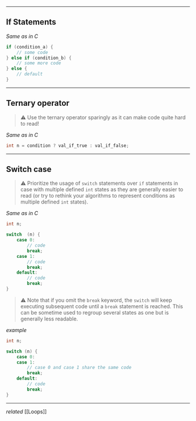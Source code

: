 
---
## If Statements

*Same as in C*
```c++
if (condition_a) {
	// some code
} else if (condition_b) {
	// some more code
} else {
	// default
}
```

---
## Ternary operator

> ⚠️ Use the ternary operator sparingly as it can make code quite hard to read!

*Same as in C*
```c++
int n = condition ? val_if_true : val_if_false;
```

---
## Switch case

> ⚠️ Prioritize the usage of `switch` statements over `if` statements in case with multiple defined `int` states as they are generally easier to read (or try to rethink your  algorithms to represent  conditions as multiple defined `int` states). 

*Same as in C*
```c++
int n;

switch  (n) {
	case 0:
		// code
		break;
	case 1:
		// code
		break;
	default:
		// code
		break;
}
```

> ⚠️ Note that if you omit the `break` keyword, the `switch` will keep executing subsequent code until a `break` statement is reached. This can be sometime used to regroup several states as one but is generally less readable.

*example*
```c++
int n;

switch (n) {
	case 0:
	case 1:
		// case 0 and case 1 share the same code
		break;
	default:
		// code
		break;
}
```

---
*related* [[Loops]]